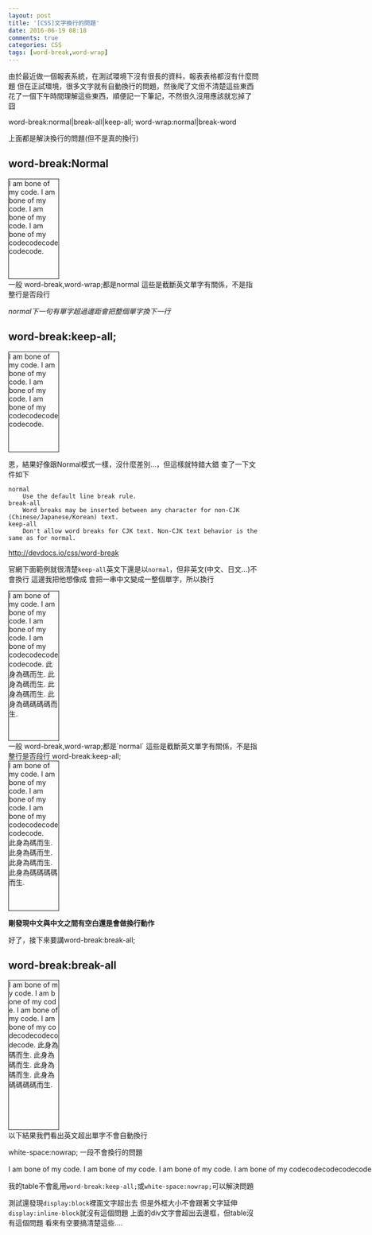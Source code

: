 ```yaml
---
layout: post
title: '[CSS]文字換行的問題'
date: 2016-06-19 08:18
comments: true
categories: CSS
tags: [word-break,word-wrap]
---
```

由於最近做一個報表系統，在測試環境下沒有很長的資料，報表表格都沒有什麼問題
但在正試環境，很多文字就有自動換行的問題，然後爬了文但不清楚這些東西
花了一個下午時間理解這些東西，順便記一下筆記，不然很久沒用應該就忘掉了 囧

word-break:normal|break-all|keep-all;
word-wrap:normal|break-word

上面都是解決換行的問題(但不是真的換行)

word-break:Normal
-----------------------
<div style="border: 1px solid ; width:100px;height:200px;">
I am bone of my code. I am bone of my code. I am bone of my code.  I am bone of my codecodecodecodecode.
</div>
一般 word-break,word-wrap;都是normal
這些是截斷英文單字有關係，不是指整行是否段行

*normal下一句有單字超過邊距會把整個單字換下一行*

word-break:keep-all;
-----------------------
<div style="border: 1px solid ; width:100px;height:200px;word-break:keep-all;">
I am bone of my code. I am bone of my code. I am bone of my code.  I am bone of my codecodecodecodecode.
</div>

恩，結果好像跟Normal模式一樣，沒什麼差別...，但這樣就特錯大錯
查了一下文件如下
```
normal
    Use the default line break rule.
break-all
    Word breaks may be inserted between any character for non-CJK (Chinese/Japanese/Korean) text.
keep-all
    Don't allow word breaks for CJK text. Non-CJK text behavior is the same as for normal.
```
http://devdocs.io/css/word-break

官網下面範例就很清楚`keep-all`英文下還是以`normal`，但非英文(中文、日文...)不會換行
這邊我把他想像成   會把一串中文變成一整個單字，所以換行
<div style="border: 1px solid ; width:100px;height:300px;">
I am bone of my code. I am bone of my code. I am bone of my code.  I am bone of my codecodecodecodecode.
此身為碼而生. 此身為碼而生. 此身為碼而生. 此身為碼碼碼碼而生.
</div>
一般 word-break,word-wrap;都是`normal`
這些是截斷英文單字有關係，不是指整行是否段行
word-break:keep-all;
<div style="border: 1px solid ; width:100px;height:300px;word-break:keep-all;">
I am bone of my code. I am bone of my code. I am bone of my code.  I am bone of my codecodecodecodecode.
此身為碼而生. 此身為碼而生. 此身為碼而生. 此身為碼碼碼碼而生.
</div>

**剛發現中文與中文之間有空白還是會做換行動作**

好了，接下來要講word-break:break-all;

word-break:break-all
------------------------
<div style="border: 1px solid ; width:100px;height:300px;word-break:break-all;">
I am bone of my code. I am bone of my code. I am bone of my code.  I am bone of my codecodecodecodecode.
此身為碼而生. 此身為碼而生. 此身為碼而生. 此身為碼碼碼碼而生.
</div>
以下結果我們看出英文超出單字不會自動換行


white-space:nowrap;
一段不會換行的問題

<div style="white-space:nowrap;">
I am bone of my code. I am bone of my code. I am bone of my code.  I am bone of my codecodecodecodecode.
此身為碼而生. 此身為碼而生. 此身為碼而生. 此身為碼碼碼碼而生.
</div>

我的table不會亂用`word-break:keep-all;`或`white-space:nowrap;`可以解決問題


測試還發現`display:block`裡面文字超出去
但是外框大小不會跟著文字延伸
`display:inline-block`就沒有這個問題
上面的div文字會超出去邊框，但table沒有這個問題
看來有空要搞清楚這些....

